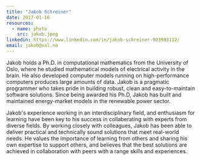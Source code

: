 ```yaml
---
title: "Jakob Schreiner"
date: 2017-01-16
resources:
  - name: photo
    src: jakob.jpeg
linkedin: https://www.linkedin.com/in/jakob-schreiner-903983112/
email: jakob@xal.no
---
```


Jakob holds a Ph.D. in computational mathematics from the University of Oslo, where he studied
mathematical models of electrical activity in the brain. He also developed computer models
running on high-performance computers produces large amounts of data. Jakob is a pragmatic
programmer who takes pride in building robust, clean and easy-to-maintain software
solutions. Since being awarded his Ph.D, Jakob has built and maintained energy-market
models in the renewable power sector.

<!--more-->

Jakob's experience working in an interdisciplinary field, and enthusiasm for learning have been
key to his success in collaberating with experts from diverse fields. By working closely with
colleagues, Jakob has been able to deliver practical and technically sound solutions that meet
real-world needs. He values the importance of learning from others and sharing his own expertise
to support others, and believes that the best solutions are achieved in collaboration with peers
with a range skills and experiences.
